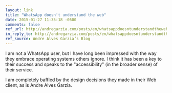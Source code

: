 ```yaml
---
layout: link
title: "WhatsApp doesn't understand the web"
date: 2015-01-27 11:35:18 -0500
comments: false
ref_url: http://andregarzia.com/posts/en/whatsappdoesntunderstandtheweb/
in_reply_to: http://andregarzia.com/posts/en/whatsappdoesntunderstandtheweb/
ref_source: Andre Alves Garzia’s Blog
---
```


I am not a WhatsApp user, but I have long been impressed with the way they embrace operating systems others ignore. I think it has been a key to their success and speaks to the "accessibility" (in the broader sense) of their service.

I am completely baffled by the design decisions they made in their Web client, as is Andre Alves Garzia.